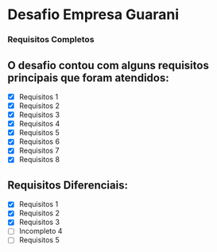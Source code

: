 # Desafio Empresa Guarani

### Requisitos Completos

## O desafio contou com alguns requisitos principais que foram atendidos:

- [x] Requisitos 1
- [x] Requisitos 2
- [x] Requisitos 3
- [x] Requisitos 4
- [x] Requisitos 5
- [x] Requisitos 6
- [x] Requisitos 7
- [x] Requisitos 8

## Requisitos Diferenciais:

- [x] Requisitos 1
- [x] Requisitos 2
- [x] Requisitos 3
- [ ] Incompleto 4
- [ ] Requisitos 5
